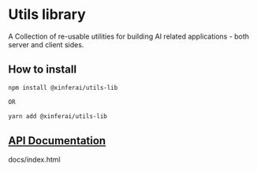 
# Utils library

A Collection of re-usable utilities for building AI related applications - both server and client sides.

## How to install

```bash
npm install @xinferai/utils-lib

OR

yarn add @xinferai/utils-lib
```

## [API Documentation](https://xinferai.github.io/utils-lib/)

docs/index.html

